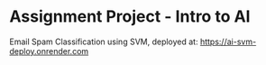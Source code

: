 # Assignment Project - Intro to AI
Email Spam Classification using SVM, deployed at: https://ai-svm-deploy.onrender.com